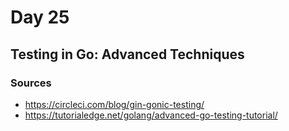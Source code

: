 # Day 25

## Testing in Go: Advanced Techniques

### Sources

- <https://circleci.com/blog/gin-gonic-testing/>
- <https://tutorialedge.net/golang/advanced-go-testing-tutorial/>
